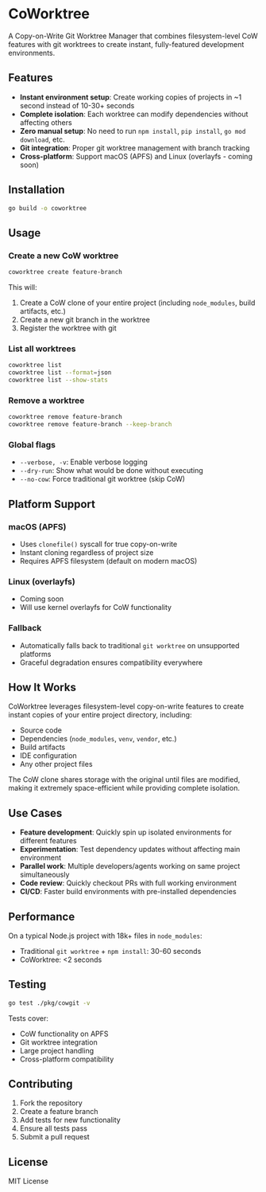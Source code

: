 # CoWorktree

A Copy-on-Write Git Worktree Manager that combines filesystem-level CoW features with git worktrees to create instant, fully-featured development environments.

## Features

- **Instant environment setup**: Create working copies of projects in ~1 second instead of 10-30+ seconds
- **Complete isolation**: Each worktree can modify dependencies without affecting others
- **Zero manual setup**: No need to run `npm install`, `pip install`, `go mod download`, etc.
- **Git integration**: Proper git worktree management with branch tracking
- **Cross-platform**: Support macOS (APFS) and Linux (overlayfs - coming soon)

## Installation

```bash
go build -o coworktree
```

## Usage

### Create a new CoW worktree

```bash
coworktree create feature-branch
```

This will:
1. Create a CoW clone of your entire project (including `node_modules`, build artifacts, etc.)
2. Create a new git branch in the worktree
3. Register the worktree with git

### List all worktrees

```bash
coworktree list
coworktree list --format=json
coworktree list --show-stats
```

### Remove a worktree

```bash
coworktree remove feature-branch
coworktree remove feature-branch --keep-branch
```

### Global flags

- `--verbose, -v`: Enable verbose logging
- `--dry-run`: Show what would be done without executing
- `--no-cow`: Force traditional git worktree (skip CoW)

## Platform Support

### macOS (APFS)
- Uses `clonefile()` syscall for true copy-on-write
- Instant cloning regardless of project size
- Requires APFS filesystem (default on modern macOS)

### Linux (overlayfs)
- Coming soon
- Will use kernel overlayfs for CoW functionality

### Fallback
- Automatically falls back to traditional `git worktree` on unsupported platforms
- Graceful degradation ensures compatibility everywhere

## How It Works

CoWorktree leverages filesystem-level copy-on-write features to create instant copies of your entire project directory, including:

- Source code
- Dependencies (`node_modules`, `venv`, `vendor`, etc.)
- Build artifacts
- IDE configuration
- Any other project files

The CoW clone shares storage with the original until files are modified, making it extremely space-efficient while providing complete isolation.

## Use Cases

- **Feature development**: Quickly spin up isolated environments for different features
- **Experimentation**: Test dependency updates without affecting main environment
- **Parallel work**: Multiple developers/agents working on same project simultaneously
- **Code review**: Quickly checkout PRs with full working environment
- **CI/CD**: Faster build environments with pre-installed dependencies

## Performance

On a typical Node.js project with 18k+ files in `node_modules`:
- Traditional `git worktree` + `npm install`: 30-60 seconds
- CoWorktree: <2 seconds

## Testing

```bash
go test ./pkg/cowgit -v
```

Tests cover:
- CoW functionality on APFS
- Git worktree integration
- Large project handling
- Cross-platform compatibility

## Contributing

1. Fork the repository
2. Create a feature branch
3. Add tests for new functionality
4. Ensure all tests pass
5. Submit a pull request

## License

MIT License